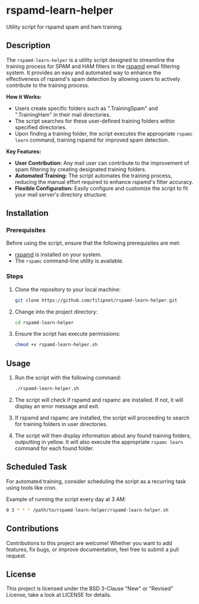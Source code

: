 # rspamd-learn-helper
Utility script for rspamd spam and ham training.

## Description
The `rspamd-learn-helper` is a utility script designed to streamline the training process for SPAM and HAM filters in the [rspamd](https://rspamd.com/) email filtering system. It provides an easy and automated way to enhance the effectiveness of rspamd's spam detection by allowing users to actively contribute to the training process.

**How it Works:**
- Users create specific folders such as ".TrainingSpam" and ".TrainingHam" in their mail directories.
- The script searches for these user-defined training folders within specified directories.
- Upon finding a training folder, the script executes the appropriate `rspamc learn` command, training rspamd for improved spam detection.

**Key Features:**
- **User Contribution:** Any mail user can contribute to the improvement of spam filtering by creating designated training folders.
- **Automated Training:** The script automates the training process, reducing the manual effort required to enhance rspamd's filter accuracy.
- **Flexible Configuration:** Easily configure and customize the script to fit your mail server's directory structure.

## Installation
### Prerequisites
Before using the script, ensure that the following prerequisites are met:
- [rspamd](https://rspamd.com/) is installed on your system.
- The `rspamc` command-line utility is available.

### Steps
1. Clone the repository to your local machine:
    ```bash
    git clone https://github.com/filipnet/rspamd-learn-helper.git
    ```

2. Change into the project directory:
    ```bash
    cd rspamd-learn-helper
    ```

3. Ensure the script has execute permissions:
    ```bash
    chmod +x rspamd-learn-helper.sh
    ```

## Usage
1. Run the script with the following command:
    ```bash
    ./rspamd-learn-helper.sh
    ```

2. The script will check if rspamd and rspamc are installed. If not, it will display an error message and exit.

3. If rspamd and rspamc are installed, the script will proceeding to search for training folders in user directories.

4. The script will then display information about any found training folders, outputting in yellow. It will also execute the appropriate `rspamc learn` command for each found folder.

## Scheduled Task
For automated training, consider scheduling the script as a recurring task using tools like cron.

Example of running the script every day at 3 AM:
```bash
0 3 * * * /path/to/rspamd-learn-helper/rspamd-learn-helper.sh
```

## Contributions
Contributions to this project are welcome! Whether you want to add features, fix bugs, or improve documentation, feel free to submit a pull request.

## License
This project is licensed under the BSD 3-Clause "New" or "Revised" License, take a look at LICENSE for details.
